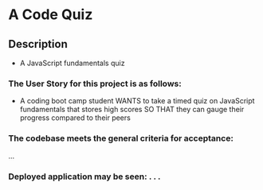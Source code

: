 # A Code Quiz

## Description

- A JavaScript fundamentals quiz


### The User Story for this project is as follows:
- A coding boot camp student WANTS to take a timed quiz on JavaScript fundamentals that stores high scores SO THAT they can gauge their progress compared to their peers

### The codebase meets the general criteria for acceptance:
...
### Deployed application may be seen: . . .